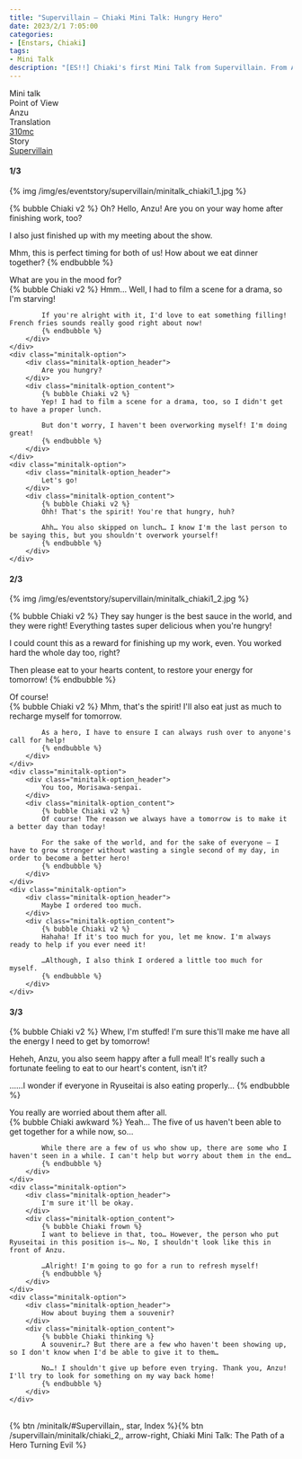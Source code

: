```yaml
---
title: "Supervillain – Chiaki Mini Talk: Hungry Hero"
date: 2023/2/1 7:05:00
categories:
- [Enstars, Chiaki]
tags:
- Mini Talk
description: "[ES!!] Chiaki's first Mini Talk from Supervillain. From Anzu's POV."
---
```

<div class="three-wrapper" style="--storyColor:#965e7d;--storyColor-rgb:150,94,125;--storyColor-h:326.8;--storyColor-s: 23%;--storyColor-l:47.8%;">
    <div class="info-area">
        <div class="info">
            <div class="info-item characters">
                <div class="label">
                    Mini talk
                </div>
                <div class="value">
								<a href="/categories/Enstars/Chiaki" character="Chiaki"></a>
                </div>
            </div>
            <div class="info-item one">
                <div class="label">
                    Point of View
                </div>
                <div class="value">
                    Anzu
                </div>
            </div>
            <div class="info-item two">
                <div class="label">
                    Translation
                </div>
                <div class="value">
                    <a href="/about">310mc</a>
                </div>
            </div>
            <div class="info-item three">
                <div class="label">
                   Story
                </div>
                <div class="value">
                    <a href="/supervillain">Supervillain</a>
                </div>
            </div>
        </div>
    </div>
</div>

<!-- more -->

#### <div mt="rare"></div> 1/3

{% img /img/es/eventstory/supervillain/minitalk_chiaki1_1.jpg %}

{% bubble Chiaki v2 %}
Oh? Hello, Anzu! Are you on your way home after finishing work, too?

I also just finished up with my meeting about the show.

Mhm, this is perfect timing for both of us! How about we eat dinner together?
{% endbubble %}

<div class="minitalk" character="Anzu">
    <div class="minitalk-option">
        <div class="minitalk-option_header">
            What are you in the mood for?
        </div>
        <div class="minitalk-option_content">
            {% bubble Chiaki v2 %}
            Hmm… Well, I had to film a scene for a drama, so I'm starving!

            If you're alright with it, I'd love to eat something filling! French fries sounds really good right about now!
			{% endbubble %}
        </div>
    </div>
    <div class="minitalk-option">
        <div class="minitalk-option_header">
            Are you hungry?
        </div>
        <div class="minitalk-option_content">
            {% bubble Chiaki v2 %}
            Yep! I had to film a scene for a drama, too, so I didn't get to have a proper lunch.

            But don't worry, I haven't been overworking myself! I'm doing great!
			{% endbubble %}
        </div>
    </div>
    <div class="minitalk-option">
        <div class="minitalk-option_header">
            Let's go!
        </div>
        <div class="minitalk-option_content">
            {% bubble Chiaki v2 %}
            Ohh! That's the spirit! You're that hungry, huh?

            Ahh… You also skipped on lunch… I know I'm the last person to be saying this, but you shouldn't overwork yourself!
			{% endbubble %}
        </div>
    </div>
</div>

#### <div mt="rare"></div> 2/3

{% img /img/es/eventstory/supervillain/minitalk_chiaki1_2.jpg %}

{% bubble Chiaki v2 %}
They say hunger is the best sauce in the world, and they were right! Everything tastes super delicious when you're hungry!

I could count this as a reward for finishing up my work, even. You worked hard the whole day too, right?

Then please eat to your hearts content, to restore your energy for tomorrow!
{% endbubble %}

<div class="minitalk" character="Anzu">
    <div class="minitalk-option">
        <div class="minitalk-option_header">
            Of course!
        </div>
        <div class="minitalk-option_content">
            {% bubble Chiaki v2 %}
            Mhm, that's the spirit! I'll also eat just as much to recharge myself for tomorrow.

            As a hero, I have to ensure I can always rush over to anyone's call for help!
			{% endbubble %}
        </div>
    </div>
    <div class="minitalk-option">
        <div class="minitalk-option_header">
            You too, Morisawa-senpai.
        </div>
        <div class="minitalk-option_content">
            {% bubble Chiaki v2 %}
            Of course! The reason we always have a tomorrow is to make it a better day than today!

            For the sake of the world, and for the sake of everyone — I have to grow stronger without wasting a single second of my day, in order to become a better hero!
			{% endbubble %}
        </div>
    </div>
    <div class="minitalk-option">
        <div class="minitalk-option_header">
            Maybe I ordered too much.
        </div>
        <div class="minitalk-option_content">
            {% bubble Chiaki v2 %}
            Hahaha! If it's too much for you, let me know. I'm always ready to help if you ever need it!

            …Although, I also think I ordered a little too much for myself.
			{% endbubble %}
        </div>
    </div>
</div>

#### <div mt="rare"></div> 3/3

{% bubble Chiaki v2 %}
Whew, I'm stuffed! I'm sure this'll make me have all the energy I need to get by tomorrow!

Heheh, Anzu, you also seem happy after a full meal! It's really such a fortunate feeling to eat to our heart's content, isn't it?

……I wonder if everyone in Ryuseitai is also eating properly…
{% endbubble %}

<div class="minitalk" character="Anzu">
    <div class="minitalk-option">
        <div class="minitalk-option_header">
          You really are worried about them after all.
        </div>
        <div class="minitalk-option_content">
            {% bubble Chiaki awkward %}
            Yeah… The five of us haven't been able to get together for a while now, so…

            While there are a few of us who show up, there are some who I haven't seen in a while. I can't help but worry about them in the end…
			{% endbubble %}
        </div>
    </div>
    <div class="minitalk-option">
        <div class="minitalk-option_header">
            I'm sure it'll be okay.
        </div>
        <div class="minitalk-option_content">
            {% bubble Chiaki frown %}
            I want to believe in that, too… However, the person who put Ryuseitai in this position is—… No, I shouldn't look like this in front of Anzu.

            …Alright! I'm going to go for a run to refresh myself!
			{% endbubble %}
        </div>
    </div>
    <div class="minitalk-option">
        <div class="minitalk-option_header">
            How about buying them a souvenir?
        </div>
        <div class="minitalk-option_content">
            {% bubble Chiaki thinking %}
            A souvenir…? But there are a few who haven't been showing up, so I don't know when I'd be able to give it to them…

            No…! I shouldn't give up before even trying. Thank you, Anzu! I'll try to look for something on my way back home!
			{% endbubble %}
        </div>
    </div>
</div>
<br>
<div toc>{% btn /minitalk/#Supervillain,, star, Index %}{% btn /supervillain/minitalk/chiaki_2,, arrow-right, Chiaki Mini Talk: The Path of a Hero Turning Evil %}</div>
